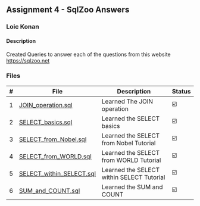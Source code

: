 ## Assignment 4 - SqlZoo Answers

### Loic Konan

#### Description

Created Queries to answer each of the questions from this website <https://sqlzoo.net>

### Files

|   #   | File                                                 | Description                               | Status                  |
| :---: | ---------------------------------------------------- | ----------------------------------------- | ----------------------- |
|   1   | [JOIN_operation.sql](JOIN_operation.sql)             | Learned The JOIN operation                | :ballot_box_with_check: |
|   2   | [SELECT_basics.sql](SELECT_basics.sql)               | Learned the SELECT basics                 | :ballot_box_with_check: |
|   3   | [SELECT_from_Nobel.sql](SELECT_from_Nobel.sql)       | Learned the SELECT from Nobel Tutorial    | :ballot_box_with_check: |
|   4   | [SELECT_from_WORLD.sql](SELECT_from_WORLD.sql)       | Learned the SELECT from WORLD Tutorial    | :ballot_box_with_check: |
|   5   | [SELECT_within_SELECT.sql](SELECT_within_SELECT.sql) | Learned the SELECT within SELECT Tutorial | :ballot_box_with_check: |
|   6   | [SUM_and_COUNT.sql](SUM_and_COUNT.sql)               | Learned the SUM and COUNT                 | :ballot_box_with_check: |

